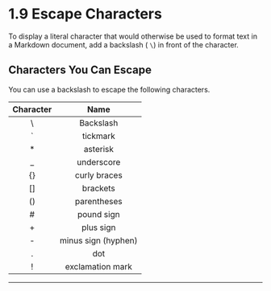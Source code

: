 # 1.9 Escape Characters

To display a literal character that would otherwise be used to format text in a Markdown document, add a backslash ( `\`) in front of the character. 
## Characters You Can Escape 

You can use a backslash to escape the following characters. 

| Character |        Name         |
| :-------: | :-----------------: |
|    \\     |      Backslash      |
|     `     |      tickmark       |
|     *     |      asterisk       |
|     _     |     underscore      |
|    {}     |    curly braces     |
|    []     |      brackets       |
|    ()     |     parentheses     |
|     #     |     pound sign      |
|     +     |      plus sign      |
|     -     | minus sign (hyphen) |
|     .     |         dot         |
|     !     |  exclamation mark   |

---
